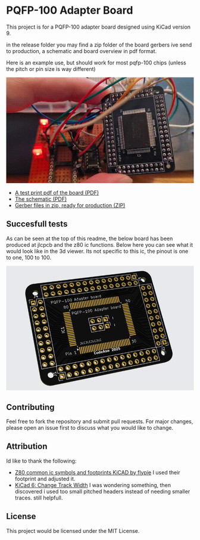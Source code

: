 # PQFP-100 Adapter Board

This project is for a PQFP-100 adapter board designed using KiCad version 9.

in the release folder you may find a zip folder of the board gerbers ive send to production,
a schematic and board overview in pdf format.

Here is an example use, but should work for most pqfp-100 chips (unless the pitch or pin size is way different)

![Board in real life](release/BlinkyLeds.gif)

 * [A test print pdf of the board (PDF)](release/PQFP100-Prototype_board.pdf)
 * [The schematic (PDF)](release/PQFP100-Prototype_schematics.pdf)
 * [Gerber files in zip, ready for production (ZIP)](release/PQFP100-Prototype_rev3.zip)

## Succesfull tests

As can be seen at the top of this readme, the below board has been produced at jlcpcb and the z80 ic functions.
Below here you can see what it would look like in the 3d viewer. Its not specific to this ic, the pinout is one to one, 100 to 100.

![Board Overview](release/2025-02-25.png)

## Contributing

Feel free to fork the repository and submit pull requests. For major changes, please open an issue first to discuss what you would like to change.

## Attribution

Id like to thank the following:

- [Z80 common ic symbols and footprints KiCAD by flypie](https://github.com/flypie/Z80-CPU-for-KiCAD) I used their footprint and adjusted it.
- [KiCad 6: Change Track Width](https://www.youtube.com/watch?v=eDhIbKeDssM) I was wondering something, then discovered i used too small pitched headers instead of needing smaller traces. still helpfull.

## License

This project would be licensed under the MIT License.
